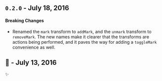 
## `0.2.0` - July 18, 2016

#### Breaking Changes

- Renamed the `mark` transform to `addMark`, and the `unmark` transform to `removeMark`. The new names make it clearer that the transforms are actions being performed, and it paves the way for adding a `toggleMark` convenience as well.


## :tada: - July 13, 2016
:sparkles:

